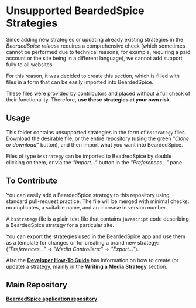 # Unsupported BeardedSpice Strategies

Since adding new strategies or updating already existing strategies in the _BeardedSpice release_ requires a comprehensive check (which sometimes cannot be performed due to technical reasons, for example, requiring a paid account or the site being in a different language), we cannot add support fully to all websites.

For this reason, it was decided to create this section, which is filled with files in a form that can be easily imported into BeardedSpice.

These files were provided by contributors and placed without a full check of their functionality. Therefore, **use these strategies at your own risk**.

## Usage

This folder contains unsupported strategies in the form of `bsstrategy` files. Download the desirable file, or the entire repository (using the green _"Clone or download"_ button), and then import what you want into BeardedSpice.

Files of type `bsstrategy` can be imported to BeadredSpice by double clicking on them, or via the _"Import..."_ button in the _"Preferences..."_ pane.

## To Contribute

You can easily add a BeardedSpice strategy to this repository using standard pull-request practice. The file will be merged with minimal checks: no duplicates, a suitable name, and an increase in version number.

A `bsstrategy` file is a plain text file that contains `javascript` code describing a BeardedSpice strategy for a particular site.

You can export the strategies used in the BeardedSpice app and use them as a template for changes or for creating a brand new strategy: (_"Preferences..."_ -> _"Media Controllers:"_ -> _"Export..."_).

Also the **[Developer How-To Guide](https://github.com/beardedspice/beardedspice/blob/master/docs/developers-guide-web.md)** has information on how to create (or update) a strategy, mainly in the **[Writing a Media Strategy](https://github.com/beardedspice/beardedspice/blob/master/docs/developers-guide-web.md#writing-a-media-strategy)**  section.

## Main Repository

**[BeardedSpice application repository](https://github.com/beardedspice/beardedspice)**
